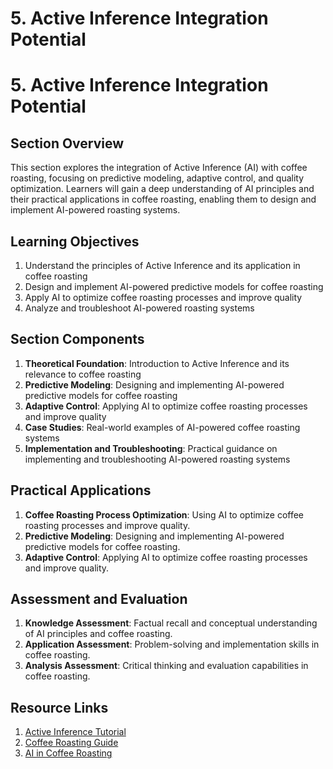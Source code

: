 # 5. Active Inference Integration Potential

# 5. Active Inference Integration Potential
## Section Overview
This section explores the integration of Active Inference (AI) with coffee roasting, focusing on predictive modeling, adaptive control, and quality optimization. Learners will gain a deep understanding of AI principles and their practical applications in coffee roasting, enabling them to design and implement AI-powered roasting systems.

## Learning Objectives
1. Understand the principles of Active Inference and its application in coffee roasting
2. Design and implement AI-powered predictive models for coffee roasting
3. Apply AI to optimize coffee roasting processes and improve quality
4. Analyze and troubleshoot AI-powered roasting systems

## Section Components
1. **Theoretical Foundation**: Introduction to Active Inference and its relevance to coffee roasting
2. **Predictive Modeling**: Designing and implementing AI-powered predictive models for coffee roasting
3. **Adaptive Control**: Applying AI to optimize coffee roasting processes and improve quality
4. **Case Studies**: Real-world examples of AI-powered coffee roasting systems
5. **Implementation and Troubleshooting**: Practical guidance on implementing and troubleshooting AI-powered roasting systems

## Practical Applications
1. **Coffee Roasting Process Optimization**: Using AI to optimize coffee roasting processes and improve quality.
2. **Predictive Modeling**: Designing and implementing AI-powered predictive models for coffee roasting.
3. **Adaptive Control**: Applying AI to optimize coffee roasting processes and improve quality.

## Assessment and Evaluation
1. **Knowledge Assessment**: Factual recall and conceptual understanding of AI principles and coffee roasting.
2. **Application Assessment**: Problem-solving and implementation skills in coffee roasting.
3. **Analysis Assessment**: Critical thinking and evaluation capabilities in coffee roasting.

## Resource Links
1. [Active Inference Tutorial](https://github.com/infer-actively/pymdp-tutorials)
2. [Coffee Roasting Guide](https://www.coffeereview.com/coffee-roasting-guide/)
3. [AI in Coffee Roasting](https://www.sciencedirect.com/science/article/pii/S0167865716307540)
